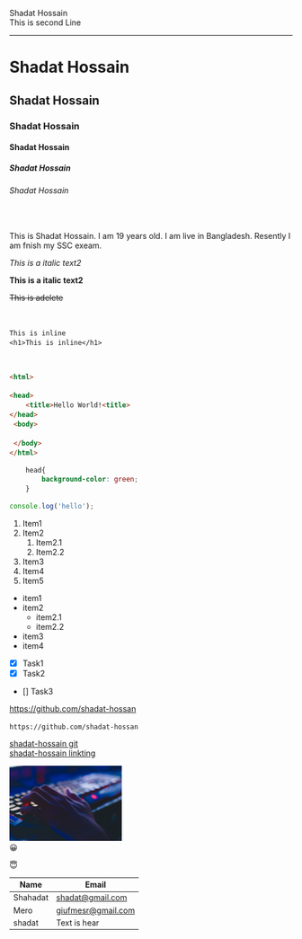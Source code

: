 <!-- markdown pracktis -->

<!-- 1. what & why README.md?
2. How to make a comment
3. Normal text & new line 
4. Horizontal rule -->
Shadat Hossain  
This is second Line 

---


<!-- 5. Headings -->
# Shadat Hossain
## Shadat Hossain
### Shadat Hossain
#### Shadat Hossain
##### Shadat Hossain
###### Shadat Hossain

<br />

<!-- 6. Paragraph -->
<p>This is Shadat Hossain. I am 19 years old. I am live in Bangladesh. Resently I am fnish my SSC exeam.</p> 


 <!-- 7. italic -->
_This is a italic text2_  

<!-- 8. bold -->
__This is a italic text2__  

<!-- 9. strikethrough -->
~~This is adelete~~

<br />

<!-- 10. inline code block -->
`This is inline`  
`<h1>This is inline</h1>`

<br />

<!-- 11. Multiple line code block -->
```html
<html>

<head>
    <title>Hello World!<title>
</head>
 <body>

 </body>
</html>

 ```

```CSS
    head{
        background-color: green;
    }
 ```

```javascript
console.log('hello');
 ```

<!-- 12. Ordered List -->
1. Item1
2. Item2
    1. Item2.1
    2. Item2.2
3. Item3
4. Item4
5. Item5

<!-- 12. unordered List -->
- item1
- item2
    - item2.1
    - item2.2
- item3
- item4


<!-- Taxk List -->
- [x] Task1
- [x] Task2
- [] Task3

<!-- automatic Link -->
https://github.com/shadat-hossan

<!-- disable Link -->
`https://github.com/shadat-hossan`

<!-- Markdown link sintask -->
[shadat-hossain git][git]  
[shadat-hossain linkting][lin]

<!-- 14. Image -->

<!-- ![peofile](./img/img.jpg) -->
<img src="./img/img.jpg" width="200" title="propile img">  <br>
😀

<!-- 15. Emoji -->

😇

<!-- 16. Table -->

| Name | Email |
|------|-------|
|Shahadat|shadat@gmail.com|
|Mero|giufmesr@gmail.com|
|shadat|Text is hear|







<!-- All link is hear -->
[git]: https://github.com/shadat-hossan
[lin]: https://www.linkedin.com/in/md-shadat-hossain-b31388245/ 